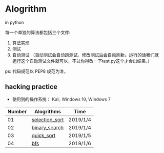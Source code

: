 # Alogrithm
in python


每一个单独的算法都包括三个文件:
1. 算法实现
2. 测试
3. 自动测试 （自动测试会自动跑测试，修改测试后会自动刷新。运行的话我们就运行这个自动测试文件就可以，不过你得改一下test.py这个才会出结果。）

ps: 代码规范以 PEP8 规范为准。



## hacking practice

- 使用到的操作系统： Kali, Windows 10, Windows 7

| Number | Alogrithms|Time| 
|-----------|-------------|----|
|01|[selection_sort](https://github.com/XuemingNotCute/Alogrithm/tree/master/selection_sort)|2019/1/4|
|02|[binary_search](https://github.com/XuemingNotCute/Alogrithm/tree/master/binary_search)|2019/1/4|
|03|[quick_sort](https://github.com/XuemingNotCute/Alogrithm/tree/master/quick_sort)|2019/1/5|  
|04|[bfs](https://github.com/XuemingNotCute/Alogrithm/tree/master/bfs) |2019/1/6|




